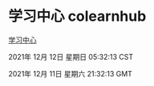 # 学习中心 colearnhub
[学习中心](http://59.174.25.102:56308/colearnhub/)

2021年 12月 12日 星期日 05:32:13 CST

2021年 12月 11日 星期六 21:32:13 GMT
